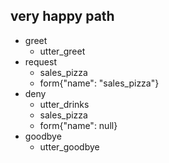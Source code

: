 ## very happy path
* greet
  - utter_greet
* request
  - sales_pizza
  - form{"name": "sales_pizza"}
* deny
  - utter_drinks
  - sales_pizza
  - form{"name": null}
* goodbye
  - utter_goodbye
